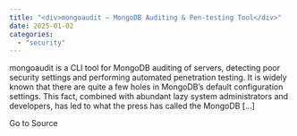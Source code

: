 ```yaml
---
title: "<div>mongoaudit – MongoDB Auditing & Pen-testing Tool</div>"
date: 2025-01-02
categories: 
  - "security"
---
```


mongoaudit is a CLI tool for MongoDB auditing of servers, detecting poor security settings and performing automated penetration testing. It is widely known that there are quite a few holes in MongoDB’s default configuration settings. This fact, combined with abundant lazy system administrators and developers, has led to what the press has called the MongoDB \[…\]

Go to Source
